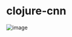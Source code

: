 # clojure-cnn

![image](https://user-images.githubusercontent.com/43318093/197224130-4b8e0e1f-2422-4081-864c-4fc3a7ddf03e.png)
